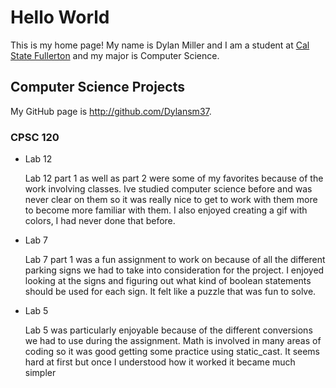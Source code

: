 # Hello World

This is my home page! My name is Dylan Miller and I am a student at [Cal State Fullerton](http://www.fullerton.edu/) and my major is Computer Science.

## Computer Science Projects

My GitHub page is http://github.com/Dylansm37.

### CPSC 120

* Lab 12

    Lab 12 part 1 as well as part 2 were some of my favorites because of
    the work involving classes. Ive studied computer science before and 
    was never clear on them so it was really nice to get to work with them
    more to become more familiar with them. I also enjoyed creating a gif
    with colors, I had never done that before.

* Lab 7

    Lab 7 part 1 was a fun assignment to work on because of all the different
    parking signs we had to take into consideration for the project. I enjoyed
    looking at the signs and figuring out what kind of boolean statements
    should be used for each sign. It felt like a puzzle that was fun to 
    solve.

* Lab 5

    Lab 5 was particularly enjoyable because of the different conversions
    we had to use during the assignment. Math is involved in many areas
    of coding so it was good getting some practice using static_cast. 
    It seems hard at first but once I understood how it worked it became
    much simpler